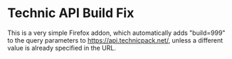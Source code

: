# Technic API Build Fix

This is a very simple Firefox addon, which automatically adds "build=999" to the query parameters to <https://api.technicpack.net/>, unless a different value is already specified in the URL.
